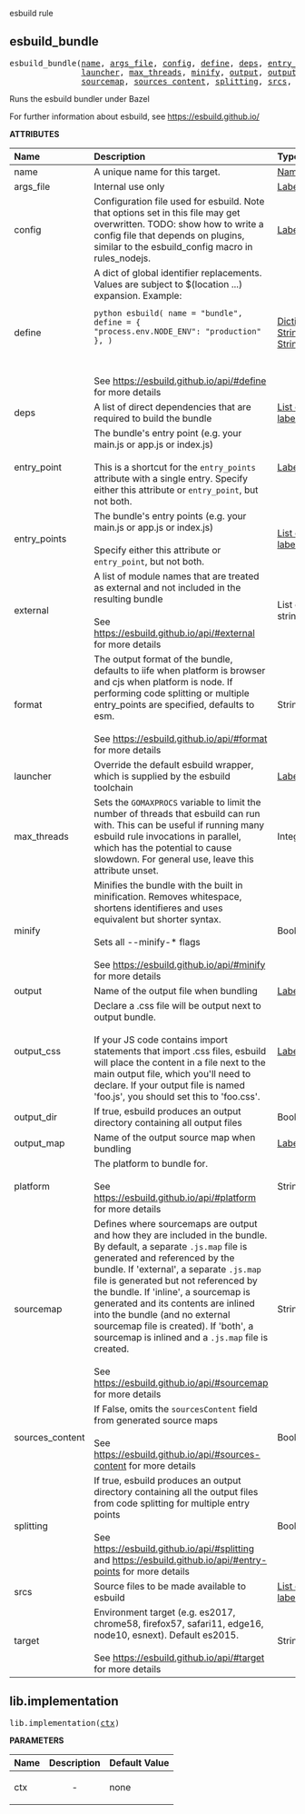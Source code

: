 <!-- Generated with Stardoc: http://skydoc.bazel.build -->

esbuild rule

<a id="#esbuild_bundle"></a>

## esbuild_bundle

<pre>
esbuild_bundle(<a href="#esbuild_bundle-name">name</a>, <a href="#esbuild_bundle-args_file">args_file</a>, <a href="#esbuild_bundle-config">config</a>, <a href="#esbuild_bundle-define">define</a>, <a href="#esbuild_bundle-deps">deps</a>, <a href="#esbuild_bundle-entry_point">entry_point</a>, <a href="#esbuild_bundle-entry_points">entry_points</a>, <a href="#esbuild_bundle-external">external</a>, <a href="#esbuild_bundle-format">format</a>,
               <a href="#esbuild_bundle-launcher">launcher</a>, <a href="#esbuild_bundle-max_threads">max_threads</a>, <a href="#esbuild_bundle-minify">minify</a>, <a href="#esbuild_bundle-output">output</a>, <a href="#esbuild_bundle-output_css">output_css</a>, <a href="#esbuild_bundle-output_dir">output_dir</a>, <a href="#esbuild_bundle-output_map">output_map</a>, <a href="#esbuild_bundle-platform">platform</a>,
               <a href="#esbuild_bundle-sourcemap">sourcemap</a>, <a href="#esbuild_bundle-sources_content">sources_content</a>, <a href="#esbuild_bundle-splitting">splitting</a>, <a href="#esbuild_bundle-srcs">srcs</a>, <a href="#esbuild_bundle-target">target</a>)
</pre>

Runs the esbuild bundler under Bazel

For further information about esbuild, see https://esbuild.github.io/


**ATTRIBUTES**


| Name  | Description | Type | Mandatory | Default |
| :------------- | :------------- | :------------- | :------------- | :------------- |
| <a id="esbuild_bundle-name"></a>name |  A unique name for this target.   | <a href="https://bazel.build/docs/build-ref.html#name">Name</a> | required |  |
| <a id="esbuild_bundle-args_file"></a>args_file |  Internal use only   | <a href="https://bazel.build/docs/build-ref.html#labels">Label</a> | optional | None |
| <a id="esbuild_bundle-config"></a>config |  Configuration file used for esbuild. Note that options set in this file may get overwritten.         TODO: show how to write a config file that depends on plugins, similar to the esbuild_config macro in rules_nodejs.   | <a href="https://bazel.build/docs/build-ref.html#labels">Label</a> | optional | None |
| <a id="esbuild_bundle-define"></a>define |  A dict of global identifier replacements. Values are subject to $(location ...) expansion. Example: <pre><code>python esbuild( name = "bundle", define = { "process.env.NODE_ENV": "production" }, ) </code></pre><br><br>See https://esbuild.github.io/api/#define for more details   | <a href="https://bazel.build/docs/skylark/lib/dict.html">Dictionary: String -> String</a> | optional | {} |
| <a id="esbuild_bundle-deps"></a>deps |  A list of direct dependencies that are required to build the bundle   | <a href="https://bazel.build/docs/build-ref.html#labels">List of labels</a> | optional | [] |
| <a id="esbuild_bundle-entry_point"></a>entry_point |  The bundle's entry point (e.g. your main.js or app.js or index.js)<br><br>This is a shortcut for the <code>entry_points</code> attribute with a single entry. Specify either this attribute or <code>entry_point</code>, but not both.   | <a href="https://bazel.build/docs/build-ref.html#labels">Label</a> | optional | None |
| <a id="esbuild_bundle-entry_points"></a>entry_points |  The bundle's entry points (e.g. your main.js or app.js or index.js)<br><br>Specify either this attribute or <code>entry_point</code>, but not both.   | <a href="https://bazel.build/docs/build-ref.html#labels">List of labels</a> | optional | [] |
| <a id="esbuild_bundle-external"></a>external |  A list of module names that are treated as external and not included in the resulting bundle<br><br>See https://esbuild.github.io/api/#external for more details   | List of strings | optional | [] |
| <a id="esbuild_bundle-format"></a>format |  The output format of the bundle, defaults to iife when platform is browser and cjs when platform is node. If performing code splitting or multiple entry_points are specified, defaults to esm.<br><br>See https://esbuild.github.io/api/#format for more details   | String | optional | "" |
| <a id="esbuild_bundle-launcher"></a>launcher |  Override the default esbuild wrapper, which is supplied by the esbuild toolchain   | <a href="https://bazel.build/docs/build-ref.html#labels">Label</a> | optional | None |
| <a id="esbuild_bundle-max_threads"></a>max_threads |  Sets the <code>GOMAXPROCS</code> variable to limit the number of threads that esbuild can run with. This can be useful if running many esbuild rule invocations in parallel, which has the potential to cause slowdown. For general use, leave this attribute unset.   | Integer | optional | 0 |
| <a id="esbuild_bundle-minify"></a>minify |  Minifies the bundle with the built in minification. Removes whitespace, shortens identifieres and uses equivalent but shorter syntax.<br><br>Sets all --minify-* flags<br><br>See https://esbuild.github.io/api/#minify for more details   | Boolean | optional | False |
| <a id="esbuild_bundle-output"></a>output |  Name of the output file when bundling   | <a href="https://bazel.build/docs/build-ref.html#labels">Label</a> | optional |  |
| <a id="esbuild_bundle-output_css"></a>output_css |  Declare a .css file will be output next to output bundle.<br><br>If your JS code contains import statements that import .css files, esbuild will place the content in a file next to the main output file, which you'll need to declare. If your output file is named 'foo.js', you should set this to 'foo.css'.   | <a href="https://bazel.build/docs/build-ref.html#labels">Label</a> | optional |  |
| <a id="esbuild_bundle-output_dir"></a>output_dir |  If true, esbuild produces an output directory containing all output files   | Boolean | optional | False |
| <a id="esbuild_bundle-output_map"></a>output_map |  Name of the output source map when bundling   | <a href="https://bazel.build/docs/build-ref.html#labels">Label</a> | optional |  |
| <a id="esbuild_bundle-platform"></a>platform |  The platform to bundle for.<br><br>See https://esbuild.github.io/api/#platform for more details   | String | optional | "browser" |
| <a id="esbuild_bundle-sourcemap"></a>sourcemap |  Defines where sourcemaps are output and how they are included in the bundle. By default, a separate <code>.js.map</code> file is generated and referenced by the bundle. If 'external', a separate <code>.js.map</code> file is generated but not referenced by the bundle. If 'inline', a sourcemap is generated and its contents are inlined into the bundle (and no external sourcemap file is created). If 'both', a sourcemap is inlined and a <code>.js.map</code> file is created.<br><br>See https://esbuild.github.io/api/#sourcemap for more details   | String | optional | "" |
| <a id="esbuild_bundle-sources_content"></a>sources_content |  If False, omits the <code>sourcesContent</code> field from generated source maps<br><br>See https://esbuild.github.io/api/#sources-content for more details   | Boolean | optional | False |
| <a id="esbuild_bundle-splitting"></a>splitting |  If true, esbuild produces an output directory containing all the output files from code splitting for multiple entry points<br><br>See https://esbuild.github.io/api/#splitting and https://esbuild.github.io/api/#entry-points for more details   | Boolean | optional | False |
| <a id="esbuild_bundle-srcs"></a>srcs |  Source files to be made available to esbuild   | <a href="https://bazel.build/docs/build-ref.html#labels">List of labels</a> | optional | [] |
| <a id="esbuild_bundle-target"></a>target |  Environment target (e.g. es2017, chrome58, firefox57, safari11,  edge16, node10, esnext). Default es2015.<br><br>See https://esbuild.github.io/api/#target for more details   | String | optional | "es2015" |


<a id="#lib.implementation"></a>

## lib.implementation

<pre>
lib.implementation(<a href="#lib.implementation-ctx">ctx</a>)
</pre>



**PARAMETERS**


| Name  | Description | Default Value |
| :------------- | :------------- | :------------- |
| <a id="lib.implementation-ctx"></a>ctx |  <p align="center"> - </p>   |  none |


